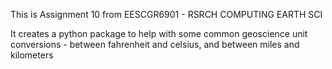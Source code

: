 This is Assignment 10 from EESCGR6901 - RSRCH COMPUTING EARTH SCI

It creates a python package to help with some common geoscience unit conversions - between fahrenheit and celsius, and between miles and kilometers
